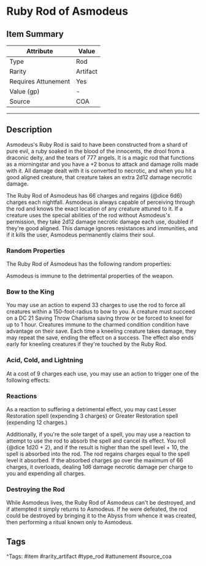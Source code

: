# Ruby Rod of Asmodeus

## Item Summary

| Attribute            | Value                        |
|----------------------|------------------------------|
| Type                 | Rod |
| Rarity               | Artifact             |
| Requires Attunement  | Yes                |
| Value (gp)           | -    |
| Source               | COA |

---

## Description

Asmodeus's Ruby Rod is said to have been constructed from a shard of pure evil, a ruby soaked in the blood of the innocents, the drool from a draconic deity, and the tears of 777 angels. It is a magic rod that functions as a morningstar and you have a +2 bonus to attack and damage rolls made with it. All damage dealt with it is converted to necrotic, and when you hit a good aligned creature, that creature takes an extra 2d12 damage necrotic damage.

The Ruby Rod of Asmodeus has 66 charges and regains {@dice 6d6} charges each nightfall. Asmodeus is always capable of perceiving through the rod and knows the exact location of any creature attuned to it. If a creature uses the special abilities of the rod without Asmodeus's permission, they take 2d12 damage necrotic damage each use, doubled if they're good aligned. This damage ignores resistances and immunities, and if it kills the user, Asmodeus permanently claims their soul.

### Random Properties

The Ruby Rod of Asmodeus has the following random properties:

Asmodeus is immune to the detrimental properties of the weapon.

### Bow to the King

You may use an action to expend 33 charges to use the rod to force all creatures within a 150-foot-radius to bow to you. A creature must succeed on a DC 21 Saving Throw Charisma saving throw or be forced to kneel for up to 1 hour. Creatures immune to the charmed condition condition have advantage on their save. Each time a kneeling creature takes damage, they may repeat the save, ending the effect on a success. The effect also ends early for kneeling creatures if they're touched by the Ruby Rod.

### Acid, Cold, and Lightning

At a cost of 9 charges each use, you may use an action to trigger one of the following effects:

### Reactions

As a reaction to suffering a detrimental effect, you may cast Lesser Restoration spell (expending 3 charges) or Greater Restoration spell (expending 12 charges.)

Additionally, if you're the sole target of a spell, you may use a reaction to attempt to use the rod to absorb the spell and cancel its effect. You roll {@dice 1d20 + 2}, and if the result is higher than the spell level + 10, the spell is absorbed into the rod. The rod regains charges equal to the spell level it absorbed. If the absorbed charges go over the maximum of 66 charges, it overloads, dealing 1d6 damage necrotic damage per charge to you and expending all charges.

### Destroying the Rod

While Asmodeus lives, the Ruby Rod of Asmodeus can't be destroyed, and if attempted it simply returns to Asmodeus. If he were defeated, the rod could be destroyed by bringing it to the Abyss from whence it was created, then performing a ritual known only to Asmodeus.

## Tags

^Tags: #item #rarity_artifact #type_rod #attunement #source_coa